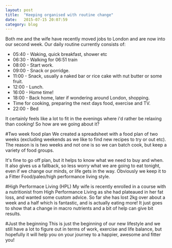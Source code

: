```yaml
---
layout: post
title:  "Keeping organised with routine change"
date:   2015-07-15 20:07:59
category: blog
---
```


Both me and the wife have recently moved jobs to London and are now into our second week. Our daily routine currently consists of:

* 05:40 - Waking, quick breakfast, shower etc
* 06:30 - Walking for 06:51 train
* 08:00 - Start work.
* 09:00 - Snack or porridge.
* 11:00 - Snack, usually a naked bar or rice cake with nut butter or some fruit.
* 12:00 - Lunch.
* 16:00 - Home time!
* 18:00 - Back home, later if wondering around London, shopping.
* Time for cooking, preparing the next days food, exercise and TV.
* 22:00 - Bed

It certainly feels like a lot to fit in the evenings where i'd rather be relaxing than cooking! So how are we going about it?

#Two week food plan
We created a spreadsheet with a food plan of two weeks (excluding weekends as we like to find new recipes to try or out etc). The reason is is two weeks and not one is so we can batch cook, but keep a variety of food groups.

It's fine to go off plan, but it helps to know what we need to buy and when. It also gives us a fallback, so less worry what we are going to eat tonight, even if we change our minds, or life gets in the way. Obviously we keep it to a Fitter Food/paleo/high performance living style.

#High Performace Living (HPL)
My wife is recently enrolled in a course with a nutritionist from High Performance Living as she had plateaued in her fat loss, and wanted some custom advice. So far she has lost 2kg over about a week and a half which is fantastic, and is actually eating more! It just goes to show that a change in macro nutrients and a bit of help can give bit results.

#Just the beginning
This is just the beginning of our new lifestyle and we still have a lot to figure out in terms of work, exercise and life balance, but hopefully it will help you on your journey to a happier, awesome and fitter you!
